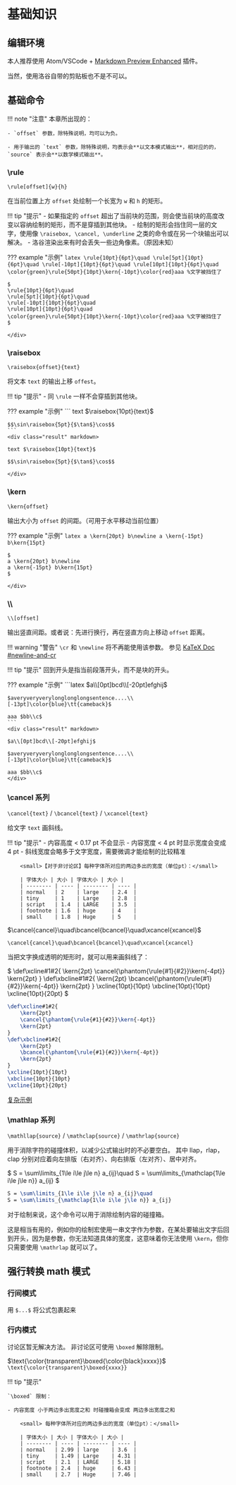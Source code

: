 # 基础知识

## 编辑环境

  本人推荐使用 Atom/VSCode + [Markdown Preview Enhanced](https://shd101wyy.github.io/markdown-preview-enhanced/#/zh-cn/) 插件。

  当然，使用洛谷自带的剪贴板也不是不可以。

## 基础命令

!!! note "注意"
    本章所出现的：

    - `offset` 参数，除特殊说明，均可以为负。

    - 用于输出的 `text` 参数，除特殊说明，均表示会**以文本模式输出**，相对应的的，`source` 表示会**以数学模式输出**。

### \rule

`\rule[offset]{w}{h}`

在当前位置上方 `offset` 处绘制一个长宽为 `w` 和 `h` 的矩形。

!!! tip "提示"
    - 如果指定的 `offset` 超出了当前块的范围，则会使当前块的高度改变以容纳绘制的矩形，而不是穿插到其他块。
    - 绘制的矩形会挡住同一层的文字，使用像 `\raisebox, \cancel, \underline` 之类的命令或在另一个块输出可以解决。
    - 洛谷渲染出来有时会丢失一些边角像素。（原因未知）

??? example "示例"
    ```latex
    \rule{10pt}{6pt}\quad
    \rule[5pt]{10pt}{6pt}\quad
    \rule[-10pt]{10pt}{6pt}\quad
    \rule[10pt]{10pt}{6pt}\quad
    \color{green}\rule{50pt}{10pt}\kern{-10pt}\color{red}aaa %文字被挡住了
    ```
    <div class="result" markdown>

    $
    \rule{10pt}{6pt}\quad
    \rule[5pt]{10pt}{6pt}\quad
    \rule[-10pt]{10pt}{6pt}\quad
    \rule[10pt]{10pt}{6pt}\quad
    \color{green}\rule{50pt}{10pt}\kern{-10pt}\color{red}aaa %文字被挡住了
    $

    </div>
  
### \raisebox

`\raisebox{offset}{text}` 

将文本 `text` 的输出上移 `offest`。

!!! tip "提示"
    - 同 `\rule` 一样不会穿插到其他块。

??? example "示例"
    ```
    text $\raisebox{10pt}{text}$

    $$\sin\raisebox{5pt}{$\tan$}\cos$$
    ```
    <div class="result" markdown>

    text $\raisebox{10pt}{text}$

    $$\sin\raisebox{5pt}{$\tan$}\cos$$

    </div>
  
### \kern

`\kern{offset}`

输出大小为 `offset` 的间距。（可用于水平移动当前位置）

??? example "示例"
    ```latex
    a \kern{20pt} b\newline
    a \kern{-15pt} b\kern{15pt}
    ```
    <div class="result" markdown>

    $
    a \kern{20pt} b\newline
    a \kern{-15pt} b\kern{15pt}
    $

    </div>

### \\\\

`\\[offset]`

输出竖直间距。或者说：先进行换行，再在竖直方向上移动 `offset` 距离。

!!! warning "警告"
    `\cr` 和 `\newline` 将不再能使用该参数。
    参见 [KaTeX Doc #newline-and-cr](https://katex.org/docs/migration.html#newline-and-cr)

!!! tip "提示"
    回到开头是指当前段落开头，而不是块的开头。

??? example "示例"
    ```latex
    $a\\[0pt]bcd\\[-20pt]efghij$

    $averyveryverylonglonglongsentence....\\[-13pt]\color{blue}\tt{cameback}$

    aaa $bb\\c$
    ```
    <div class="result" markdown>

    $a\\[0pt]bcd\\[-20pt]efghij$

    $averyveryverylonglonglongsentence....\\[-13pt]\color{blue}\tt{cameback}$

    aaa $bb\\c$
    </div>

### \cancel 系列

`\cancel{text}` / `\bcancel{text}` / `\xcancel{text}`

给文字 `text` 画斜线。

!!! tip "提示"
    - 内容高度 < 0.17 pt 不会显示
    - 内容宽度 < 4 pt 时显示宽度会变成 4 pt
    - 斜线宽度会略多于文字宽度，需要微调才能绘制的比较精准

        <small>【对于非讨论区】每种字体所对应的两边多出的宽度（单位pt）：</small>

        | 字体大小 | 大小 | 字体大小 | 大小 |
        | -------- | ---- | -------- | ---- |
        | normal   | 2    | large    | 2.4  |
        | tiny     | 1    | Large    | 2.8  |
        | script   | 1.4  | LARGE    | 3.5  |
        | footnote | 1.6  | huge     | 4    |
        | small    | 1.8  | Huge     | 5    |

$\cancel{cancel}\quad\bcancel{bcancel}\quad\xcancel{xcancel}$

`\cancel{cancel}\quad\bcancel{bcancel}\quad\xcancel{xcancel}`

当把文字换成透明的矩形时，就可以用来画斜线了：

$
\def\xcline#1#2{
    \kern{2pt}
    \cancel{\phantom{\rule{#1}{#2}}\kern{-4pt}}
    \kern{2pt}
}
\def\xbcline#1#2{
    \kern{2pt}
    \bcancel{\phantom{\rule{#1}{#2}}\kern{-4pt}}
    \kern{2pt}
}
\xcline{10pt}{10pt}
\xbcline{10pt}{10pt}
\xcline{10pt}{20pt}
$
    
```latex
\def\xcline#1#2{
    \kern{2pt}
    \cancel{\phantom{\rule{#1}{#2}}\kern{-4pt}}
    \kern{2pt}
}
\def\xbcline#1#2{
    \kern{2pt}
    \bcancel{\phantom{\rule{#1}{#2}}\kern{-4pt}}
    \kern{2pt}
}
\xcline{10pt}{10pt}
\xbcline{10pt}{10pt}
\xcline{10pt}{20pt}
```
    
[复杂示例](../../appendix/other_examples/#_3)

### \mathlap 系列

`\mathllap{source}` / `\mathclap{source}` / `\mathrlap{source}`

用于消除字符的碰撞体积，以减少公式输出时的不必要空白。
其中 llap，rlap，clap 分别对应着向左排版（右对齐）、向右排版（左对齐）、居中对齐。

$
S = \sum\limits_{1\le i\le j\le n} a_{ij}\quad
S = \sum\limits_{\mathclap{1\le i\le j\le n}} a_{ij}
$

```latex
S = \sum\limits_{1\le i\le j\le n} a_{ij}\quad
S = \sum\limits_{\mathclap{1\le i\le j\le n}} a_{ij}
```

对于绘制来说，这个命令可以用于消除绘制内容的碰撞箱。

这是相当有用的，例如你的绘制宏使用一串文字作为参数，在某处要输出文字后回到开头，因为是参数，你无法知道具体的宽度，这意味着你无法使用 `\kern`，但你只需要使用 `\mathrlap` 就可以了。

## 强行转换 math 模式

### 行间模式
用 `$...$` 将公式包裹起来

### 行内模式

讨论区暂无解决方法。
非讨论区可使用 `\boxed` 解除限制。

$\text{\color{transparent}\boxed{\color{black}xxxx}}$ `\text{\color{transparent}\boxed{xxxx}}`

!!! tip "提示"

    `\boxed` 限制：

    - 内容宽度 小于两边多出宽度之和 时碰撞箱会变成 两边多出宽度之和

        <small> 每种字体所对应的两边多出的宽度（单位pt）：</small>

        | 字体大小 | 大小 | 字体大小 | 大小 |
        | -------- | ---- | -------- | ---- |
        | normal   | 2.99 | large    | 3.6  |
        | tiny     | 1.49 | Large    | 4.31 |
        | script   | 2.1  | LARGE    | 5.18 |
        | footnote | 2.4  | huge     | 6.43 |
        | small    | 2.7  | Huge     | 7.46 |